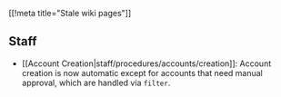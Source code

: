 [[!meta title="Stale wiki pages"]]

## Staff

* [[Account Creation|staff/procedures/accounts/creation]]: Account creation
  is now automatic except for accounts that need manual approval, which are
  handled via `filter`.
